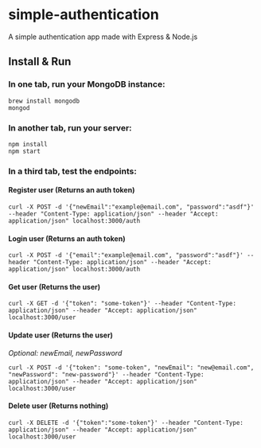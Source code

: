# simple-authentication
A simple authentication app made with Express & Node.js

## Install & Run
### In one tab, run your MongoDB instance:
```
brew install mongodb
mongod
```
### In another tab, run your server:
```
npm install
npm start
```
### In a third tab, test the endpoints:
#### Register user (Returns an auth token)
```
curl -X POST -d '{"newEmail":"example@email.com", "password":"asdf"}' --header "Content-Type: application/json" --header "Accept: application/json" localhost:3000/auth
```
#### Login user (Returns an auth token)
```
curl -X POST -d '{"email":"example@email.com", "password":"asdf"}' --header "Content-Type: application/json" --header "Accept: application/json" localhost:3000/auth
```
#### Get user (Returns the user)
```
curl -X GET -d '{"token": "some-token"}' --header "Content-Type: application/json" --header "Accept: application/json" localhost:3000/user
```
#### Update user (Returns the user)
*Optional: newEmail, newPassword*
```
curl -X POST -d '{"token": "some-token", "newEmail": "new@email.com", "newPassword": "new-password"}' --header "Content-Type: application/json" --header "Accept: application/json" localhost:3000/user
```
#### Delete user (Returns nothing)
```
curl -X DELETE -d '{"token":"some-token"}' --header "Content-Type: application/json" --header "Accept: application/json" localhost:3000/user
```
